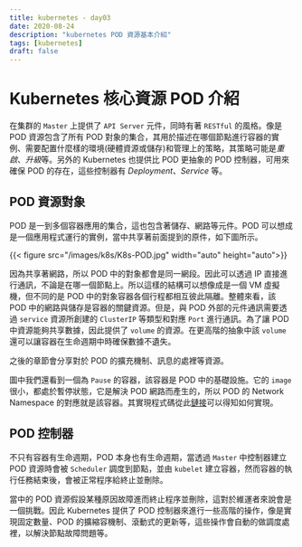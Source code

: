 ```yaml
---
title: kubernetes - day03
date: 2020-08-24
description: "kubernetes POD 資源基本介紹"
tags: [kubernetes]
draft: false
---
```


# Kubernetes 核心資源 POD 介紹

在集群的 `Master` 上提供了 `API Server` 元件，同時有著 `RESTful` 的風格。像是 POD 資源包含了所有 POD 對象的集合，其用於描述在哪個節點進行容器的實例、需要配置什麼樣的環境(硬體資源或儲存)和管理上的策略，其策略可能是*重啟*、*升級*等。另外的 Kubernetes 也提供比 POD 更抽象的 POD 控制器，可用來確保 POD 的存在，這些控制器有 *Deployment*、*Service* 等。

## POD 資源對象

POD 是一到多個容器應用的集合，這也包含著儲存、網路等元件。POD 可以想成是一個應用程式運行的實例，當中共享著前面提到的原件，如下圖所示。

<!-- ![](../assets/img/k8s/K8s-POD.jpg) -->
{{< figure src="/images/k8s/K8s-POD.jpg" width="auto" height="auto">}}

因為共享著網路，所以 POD 中的對象都會是同一網段。因此可以透過 IP 直接進行通訊，不論是在哪一個節點上。所以這樣的結構可以想像成是一個 VM 虛擬機，但不同的是 POD 中的對象容器各個行程都相互彼此隔離。整體來看，該 POD 中的網路與儲存是容器的關鍵資源。但是，與 POD 外部的元件通訊需要透過 `service` 資源所創建的 `ClusterIP` 等類型和對應 `Port` 進行通訊。為了讓 POD 中資源能夠共享數據，因此提供了 `volume` 的資源。在更高階的抽象中該 `volume` 還可以讓容器在生命週期中時確保數據不遺失。

之後的章節會分享對於 POD 的擴充機制、訊息的處裡等資源。

圖中我們還看到一個為 `Pause` 的容器，該容器是 POD 中的基礎設施。它的 `image` 很小，都處於暫停狀態，它是解決 POD 網路而產生的，所以 POD 的 Network Namespace 的對應就是該容器。其實現程式碼從此[鏈接](https://github.com/kubernetes/kubernetes/tree/master/build/pause)可以得知如何實現。


## POD 控制器

不只有容器有生命週期，POD 本身也有生命週期，當透過 `Master` 中控制器建立 POD 資源時會被 `Scheduler` 調度到節點，並由 `kubelet` 建立容器，然而容器的執行任務結束後，會被正常程序給終止並刪除。

當中的 POD 資源假設某種原因故障進而終止程序並刪除，這對於維運者來說會是一個挑戰。因此 Kubernetes 提供了 POD 控制器來進行一些高階的操作，像是實現固定數量、POD 的擴縮容機制、滾動式的更新等，這些操作會自動的做調度處裡，以解決節點故障問題等。
